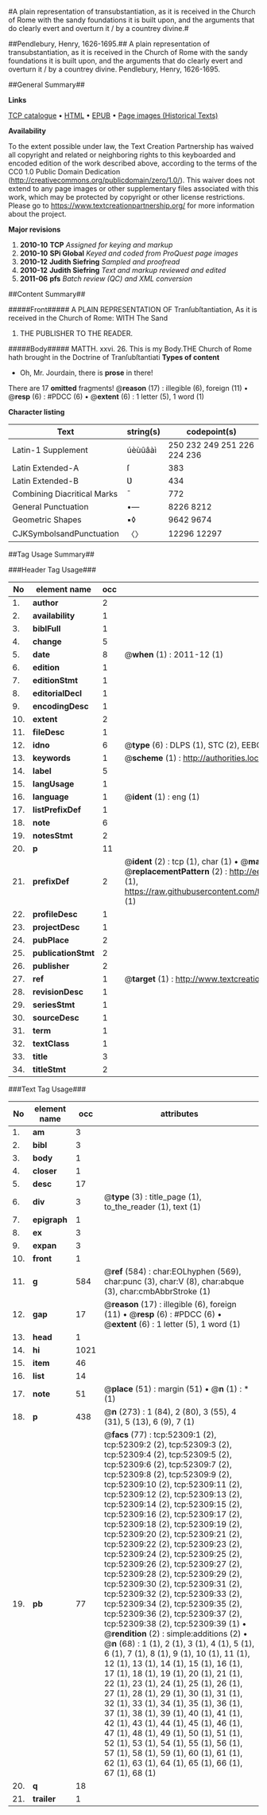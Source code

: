 #A plain representation of transubstantiation, as it is received in the Church of Rome with the sandy foundations it is built upon, and the arguments that do clearly evert and overturn it / by a countrey divine.#

##Pendlebury, Henry, 1626-1695.##
A plain representation of transubstantiation, as it is received in the Church of Rome with the sandy foundations it is built upon, and the arguments that do clearly evert and overturn it / by a countrey divine.
Pendlebury, Henry, 1626-1695.

##General Summary##

**Links**

[TCP catalogue](http://www.ota.ox.ac.uk/tcp/)  • 
[HTML](http://tei.it.ox.ac.uk/tcp/Texts-HTML/free/A54/A54011.html)  • 
[EPUB](http://tei.it.ox.ac.uk/tcp/Texts-EPUB/free/A54/A54011.epub) • 
[Page images (Historical Texts)](https://historicaltexts.jisc.ac.uk/eebo-12005827e)

**Availability**

To the extent possible under law, the Text Creation Partnership has waived all copyright and related or neighboring rights to this keyboarded and encoded edition of the work described above, according to the terms of the CC0 1.0 Public Domain Dedication (http://creativecommons.org/publicdomain/zero/1.0/). This waiver does not extend to any page images or other supplementary files associated with this work, which may be protected by copyright or other license restrictions. Please go to https://www.textcreationpartnership.org/ for more information about the project.

**Major revisions**

1. __2010-10__ __TCP__ *Assigned for keying and markup*
1. __2010-10__ __SPi Global__ *Keyed and coded from ProQuest page images*
1. __2010-12__ __Judith Siefring__ *Sampled and proofread*
1. __2010-12__ __Judith Siefring__ *Text and markup reviewed and edited*
1. __2011-06__ __pfs__ *Batch review (QC) and XML conversion*

##Content Summary##

#####Front#####
A PLAIN REPRESENTATION OF Tranſubſtantiation, As it is received in the Church of Rome: WITH The Sand
1. THE PUBLISHER TO THE READER.

#####Body#####
MATTH. xxvi. 26. This is my Body.THE Church of Rome hath brought in the Doctrine of
Tranſubſtantiati
**Types of content**

  * Oh, Mr. Jourdain, there is **prose** in there!

There are 17 **omitted** fragments! 
 @__reason__ (17) : illegible (6), foreign (11)  •  @__resp__ (6) : #PDCC (6)  •  @__extent__ (6) : 1 letter (5), 1 word (1)

**Character listing**


|Text|string(s)|codepoint(s)|
|---|---|---|
|Latin-1 Supplement|úèùûâàì|250 232 249 251 226 224 236|
|Latin Extended-A|ſ|383|
|Latin Extended-B|Ʋ|434|
|Combining             Diacritical Marks|̄|772|
|General Punctuation|•—|8226 8212|
|Geometric Shapes|▪◊|9642 9674|
|CJKSymbolsandPunctuation|〈〉|12296 12297|

##Tag Usage Summary##

###Header Tag Usage###

|No|element name|occ|attributes|
|---|---|---|---|
|1.|__author__|2||
|2.|__availability__|1||
|3.|__biblFull__|1||
|4.|__change__|5||
|5.|__date__|8| @__when__ (1) : 2011-12 (1)|
|6.|__edition__|1||
|7.|__editionStmt__|1||
|8.|__editorialDecl__|1||
|9.|__encodingDesc__|1||
|10.|__extent__|2||
|11.|__fileDesc__|1||
|12.|__idno__|6| @__type__ (6) : DLPS (1), STC (2), EEBO-CITATION (1), OCLC (1), VID (1)|
|13.|__keywords__|1| @__scheme__ (1) : http://authorities.loc.gov/ (1)|
|14.|__label__|5||
|15.|__langUsage__|1||
|16.|__language__|1| @__ident__ (1) : eng (1)|
|17.|__listPrefixDef__|1||
|18.|__note__|6||
|19.|__notesStmt__|2||
|20.|__p__|11||
|21.|__prefixDef__|2| @__ident__ (2) : tcp (1), char (1)  •  @__matchPattern__ (2) : ([0-9\-]+):([0-9IVX]+) (1), (.+) (1)  •  @__replacementPattern__ (2) : http://eebo.chadwyck.com/downloadtiff?vid=$1&page=$2 (1), https://raw.githubusercontent.com/textcreationpartnership/Texts/master/tcpchars.xml#$1 (1)|
|22.|__profileDesc__|1||
|23.|__projectDesc__|1||
|24.|__pubPlace__|2||
|25.|__publicationStmt__|2||
|26.|__publisher__|2||
|27.|__ref__|1| @__target__ (1) : http://www.textcreationpartnership.org/docs/. (1)|
|28.|__revisionDesc__|1||
|29.|__seriesStmt__|1||
|30.|__sourceDesc__|1||
|31.|__term__|1||
|32.|__textClass__|1||
|33.|__title__|3||
|34.|__titleStmt__|2||


###Text Tag Usage###

|No|element name|occ|attributes|
|---|---|---|---|
|1.|__am__|3||
|2.|__bibl__|3||
|3.|__body__|1||
|4.|__closer__|1||
|5.|__desc__|17||
|6.|__div__|3| @__type__ (3) : title_page (1), to_the_reader (1), text (1)|
|7.|__epigraph__|1||
|8.|__ex__|3||
|9.|__expan__|3||
|10.|__front__|1||
|11.|__g__|584| @__ref__ (584) : char:EOLhyphen (569), char:punc (3), char:V (8), char:abque (3), char:cmbAbbrStroke (1)|
|12.|__gap__|17| @__reason__ (17) : illegible (6), foreign (11)  •  @__resp__ (6) : #PDCC (6)  •  @__extent__ (6) : 1 letter (5), 1 word (1)|
|13.|__head__|1||
|14.|__hi__|1021||
|15.|__item__|46||
|16.|__list__|14||
|17.|__note__|51| @__place__ (51) : margin (51)  •  @__n__ (1) : * (1)|
|18.|__p__|438| @__n__ (273) : 1 (84), 2 (80), 3 (55), 4 (31), 5 (13), 6 (9), 7 (1)|
|19.|__pb__|77| @__facs__ (77) : tcp:52309:1 (2), tcp:52309:2 (2), tcp:52309:3 (2), tcp:52309:4 (2), tcp:52309:5 (2), tcp:52309:6 (2), tcp:52309:7 (2), tcp:52309:8 (2), tcp:52309:9 (2), tcp:52309:10 (2), tcp:52309:11 (2), tcp:52309:12 (2), tcp:52309:13 (2), tcp:52309:14 (2), tcp:52309:15 (2), tcp:52309:16 (2), tcp:52309:17 (2), tcp:52309:18 (2), tcp:52309:19 (2), tcp:52309:20 (2), tcp:52309:21 (2), tcp:52309:22 (2), tcp:52309:23 (2), tcp:52309:24 (2), tcp:52309:25 (2), tcp:52309:26 (2), tcp:52309:27 (2), tcp:52309:28 (2), tcp:52309:29 (2), tcp:52309:30 (2), tcp:52309:31 (2), tcp:52309:32 (2), tcp:52309:33 (2), tcp:52309:34 (2), tcp:52309:35 (2), tcp:52309:36 (2), tcp:52309:37 (2), tcp:52309:38 (2), tcp:52309:39 (1)  •  @__rendition__ (2) : simple:additions (2)  •  @__n__ (68) : 1 (1), 2 (1), 3 (1), 4 (1), 5 (1), 6 (1), 7 (1), 8 (1), 9 (1), 10 (1), 11 (1), 12 (1), 13 (1), 14 (1), 15 (1), 16 (1), 17 (1), 18 (1), 19 (1), 20 (1), 21 (1), 22 (1), 23 (1), 24 (1), 25 (1), 26 (1), 27 (1), 28 (1), 29 (1), 30 (1), 31 (1), 32 (1), 33 (1), 34 (1), 35 (1), 36 (1), 37 (1), 38 (1), 39 (1), 40 (1), 41 (1), 42 (1), 43 (1), 44 (1), 45 (1), 46 (1), 47 (1), 48 (1), 49 (1), 50 (1), 51 (1), 52 (1), 53 (1), 54 (1), 55 (1), 56 (1), 57 (1), 58 (1), 59 (1), 60 (1), 61 (1), 62 (1), 63 (1), 64 (1), 65 (1), 66 (1), 67 (1), 68 (1)|
|20.|__q__|18||
|21.|__trailer__|1||
